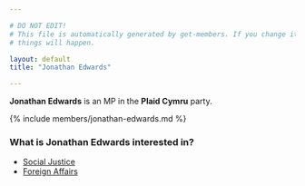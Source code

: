 ```yaml
---

# DO NOT EDIT!
# This file is automatically generated by get-members. If you change it, bad
# things will happen.

layout: default
title: "Jonathan Edwards"

---
```


**Jonathan Edwards** is an MP in the **Plaid Cymru** party.

{% include members/jonathan-edwards.md %}

### What is Jonathan Edwards interested in?


* [Social Justice](/interests/social-justice.html)
* [Foreign Affairs](/interests/foreign-affairs.html)
